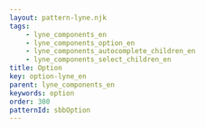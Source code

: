```yaml
---
layout: pattern-lyne.njk
tags: 
    - lyne_components_en
    - lyne_components_option_en
    - lyne_components_autocomplete_children_en
    - lyne_components_select_children_en
title: Option
key: option-lyne_en
parent: lyne_components_en
keywords: option
order: 300
patternId: sbbOption
---
```

